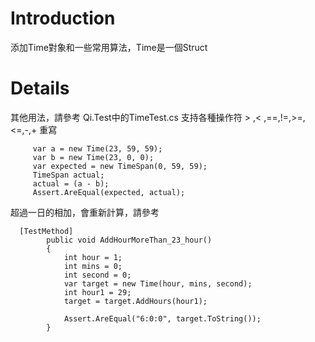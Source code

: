 # Introduction #

添加Time對象和一些常用算法，Time是一個Struct


# Details #
其他用法，請參考 Qi.Test中的TimeTest.cs
支持各種操作符 > ,< ,==,!=,>=,<=,-,+ 重寫

```
     var a = new Time(23, 59, 59);
     var b = new Time(23, 0, 0);
     var expected = new TimeSpan(0, 59, 59);
     TimeSpan actual;
     actual = (a - b);
     Assert.AreEqual(expected, actual);
```

超過一日的相加，會重新計算，請參考
```
  [TestMethod]
        public void AddHourMoreThan_23_hour()
        {
            int hour = 1;
            int mins = 0;
            int second = 0;
            var target = new Time(hour, mins, second);
            int hour1 = 29;
            target = target.AddHours(hour1);

            Assert.AreEqual("6:0:0", target.ToString());
        }

```